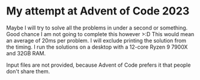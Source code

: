 # My attempt at Advent of Code 2023

Maybe I will try to solve all the problems in under a second or something. 
Good chance I am not going to complete this however >:D 
This would mean an average of 20ms per problem. 
I will exclude printing the solution from the timing.
I run the solutions on a desktop with a 12-core Ryzen 9 7900X and 32GB RAM. 

Input files are not provided, because Advent of Code prefers it that people don't share them.
